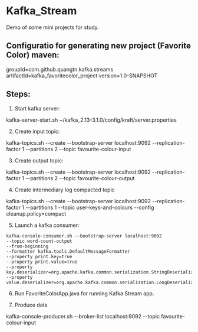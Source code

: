 # Kafka_Stream
Demo of some mini projects for study.

## Configuratio for generating new project (Favorite Color) maven:

groupId=com.github.quangtn.kafka.streams
artifactId=kafka_favoritecolor_project
version=1.0-SNAPSHOT

## Steps:
1. Start kafka server:

kafka-server-start.sh ~/kafka_2.13-3.1.0/config/kraft/server.properties

2. Create input topic:

kafka-topics.sh --create --bootstrap-server localhost:9092 --replication-factor 1 --partitions 2 --topic favourite-colour-input

3. Create output topic:

kafka-topics.sh --create --bootstrap-server localhost:9092 --replication-factor 1 --partitions 2 --topic favourite-colour-output

4. Create intermediary log compacted topic

kafka-topics.sh --create --bootstrap-server localhost:9092 --replication-factor 1 --partitions 1 --topic user-keys-and-colours --config cleanup.policy=compact

5. Launch a kafka consumer:

```
kafka-console-consumer.sh --bootstrap-server localhost:9092
--topic word-count-output
--from-beginning
--formatter kafka.tools.DefaultMessageFormatter
--property print.key=true
--property print.value=true
--property key.deserializer=org.apache.kafka.common.serialization.StringDeserializer
--property value.deserializer=org.apache.kafka.common.serialization.LongDeserializer
```

6. Run FavoriteColorApp.java for running Kafka Stream app.

7. Produce data

kafka-console-producer.sh --broker-list localhost:9092 --topic favourite-colour-input
